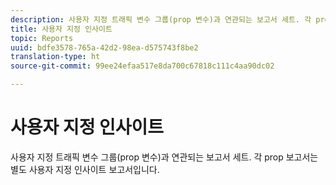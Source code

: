 ```yaml
---
description: 사용자 지정 트래픽 변수 그룹(prop 변수)과 연관되는 보고서 세트. 각 prop 보고서는 별도 사용자 지정 인사이트 보고서입니다.
title: 사용자 지정 인사이트
topic: Reports
uuid: bdfe3578-765a-42d2-98ea-d575743f8be2
translation-type: ht
source-git-commit: 99ee24efaa517e8da700c67818c111c4aa90dc02

---
```



# 사용자 지정 인사이트

사용자 지정 트래픽 변수 그룹(prop 변수)과 연관되는 보고서 세트. 각 prop 보고서는 별도 사용자 지정 인사이트 보고서입니다.

